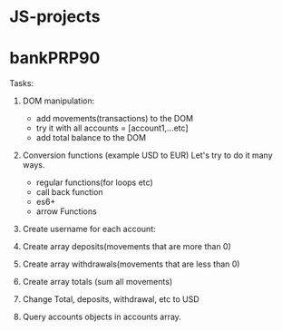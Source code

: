 # JS-projects

<!-- project 38: -->
# bankPRP90

Tasks:

1. DOM manipulation: 
    - add movements(transactions) to the DOM  
    - try it with all accounts = [account1,...etc]
    - add total balance to the DOM

2. Conversion functions (example USD to EUR)
    Let's try to do it many ways.
    - regular functions(for loops etc)
    - call back function
    - es6+
    - arrow Functions

3. Create username for each account:
    <!-- -const account2 = {
    owner: 'Glenmore Vinoya',
    movements: [5000, 3400, -150, -790, -3210, -1000, 8500, -30],
    interestRate: 1.5,
    pin: 2222,
    username: 'gv' //example +++======>>> create for all accounts
    }; -->

4. Create array deposits(movements that are more than 0)

5. Create array withdrawals(movements that are less than 0)

6. Create array totals (sum all movements)

7. Change Total, deposits, withdrawal, etc to USD

8. Query accounts objects in accounts array.